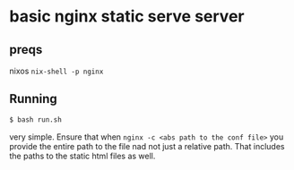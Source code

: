 # basic nginx static serve server
## preqs
nixos
`nix-shell -p nginx`

## Running
```bash
$ bash run.sh
```

very simple. Ensure that when `nginx -c <abs path to the conf file>` you provide the entire path to the file nad not just a relative path.
That includes the paths to the static html files as well.
